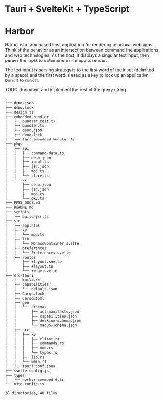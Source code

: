 # Tauri + SvelteKit + TypeScript

# Harbor
Harbor is a tauri based host application for rendering mini local web apps. Think of the behavior as an intersection between command line applications and web technologies. As the host, it displays a singular text input, then parses the input to determine a mini app to render.

The text input is parsing strategy is to the first word of the input (delimited by a space) and the first word is used as a key to look up an application bundle to render.

TODO: document and implement the rest of the query string.

```bash
.
├── deno.json
├── deno.lock
├── design.ts
├── embedded-bundler
│   ├── bundler_test.ts
│   ├── bundler.ts
│   ├── deno.json
│   ├── deno.lock
│   └── test_embedded_bundler.ts
├── pkgs
│   ├── api
│   │   ├── command-data.ts
│   │   ├── deno.json
│   │   ├── input.ts
│   │   ├── jsr.json
│   │   ├── mod.ts
│   │   └── store.ts
│   └── kv
│       ├── deno.json
│       ├── jsr.json
│       ├── mod.ts
│       └── okv.ts
├── PKGS_DOCS.md
├── README.md
├── scripts
│   └── build-jsr.ts
├── src
│   ├── app.html
│   ├── kv
│   │   └── mod.ts
│   ├── lib
│   │   └── MonacoContainer.svelte
│   ├── preferences
│   │   └── Preferences.svelte
│   └── routes
│       ├── +layout.svelte
│       ├── +layout.ts
│       └── +page.svelte
├── src-tauri
│   ├── build.rs
│   ├── capabilities
│   │   └── default.json
│   ├── Cargo.lock
│   ├── Cargo.toml
│   ├── gen
│   │   └── schemas
│   │       ├── acl-manifests.json
│   │       ├── capabilities.json
│   │       ├── desktop-schema.json
│   │       └── macOS-schema.json
│   ├── src
│   │   ├── kv
│   │   │   ├── client.rs
│   │   │   ├── commands.rs
│   │   │   ├── mod.rs
│   │   │   └── types.rs
│   │   ├── lib.rs
│   │   └── main.rs
│   └── tauri.conf.json
├── svelte.config.js
├── types
│   └── harbor-command.d.ts
└── vite.config.js

18 directories, 48 files
```
